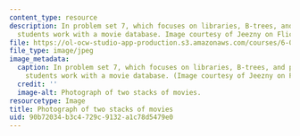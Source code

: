 ```yaml
---
content_type: resource
description: In problem set 7, which focuses on libraries, B-trees, and priority queues,
  students work with a movie database. Image courtesy of Jeezny on Flickr.
file: https://ol-ocw-studio-app-production.s3.amazonaws.com/courses/6-087-practical-programming-in-c-january-iap-2010/90b72034b3c4729c9132a1c78d5479e0_6-087iap10-th.jpg
file_type: image/jpeg
image_metadata:
  caption: In problem set 7, which focuses on libraries, B-trees, and priority queues,
    students work with a movie database. (Image courtesy of Jeezny on Flickr.)
  credit: ''
  image-alt: Photograph of two stacks of movies.
resourcetype: Image
title: Photograph of two stacks of movies
uid: 90b72034-b3c4-729c-9132-a1c78d5479e0
---
```

